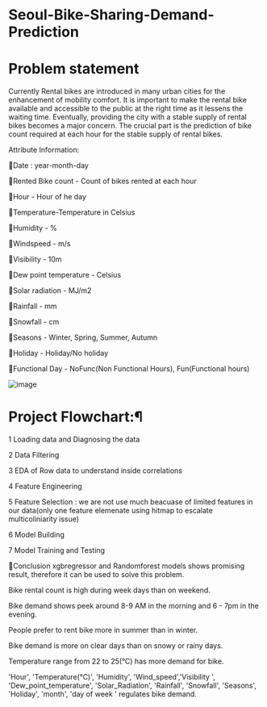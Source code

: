 # Seoul-Bike-Sharing-Demand-Prediction

# Problem statement
Currently Rental bikes are introduced in many urban cities for the enhancement of mobility comfort. It is important to make the rental bike available and accessible to the public at the right time as it lessens the waiting time. Eventually, providing the city with a stable supply of rental bikes becomes a major concern. The crucial part is the prediction of bike count required at each hour for the stable supply of rental bikes.

Attribute Information:

🔶Date : year-month-day

🔶Rented Bike count - Count of bikes rented at each hour

🔶Hour - Hour of he day

🔶Temperature-Temperature in Celsius

🔶Humidity - %

🔶Windspeed - m/s

🔶Visibility - 10m

🔶Dew point temperature - Celsius

🔶Solar radiation - MJ/m2

🔶Rainfall - mm

🔶Snowfall - cm

🔶Seasons - Winter, Spring, Summer, Autumn

🔶Holiday - Holiday/No holiday

🔶Functional Day - NoFunc(Non Functional Hours), Fun(Functional hours)

![image](https://github.com/user-attachments/assets/eb432c06-4271-491a-a414-876353ed2e5f)

# Project Flowchart:¶
1 Loading data and Diagnosing the data

2 Data Filtering

3 EDA of Row data to understand inside correlations

4 Feature Engineering

5 Feature Selection : we are not use much beacuase of limited features in our data(only one feature elemenate using hitmap to escalate multicoliniarity issue)

6 Model Building

7 Model Training and Testing

📖Conclusion
xgbregressor and Randomforest models shows promising result, therefore it can be used to solve this problem.

Bike rental count is high during week days than on weekend.

Bike demand shows peek around 8-9 AM in the morning and 6 - 7pm in the evening.

People prefer to rent bike more in summer than in winter.

Bike demand is more on clear days than on snowy or rainy days.

Temperature range from 22 to 25(°C) has more demand for bike.

'Hour', 'Temperature(°C)', 'Humidity', 'Wind_speed','Visibility ', 'Dew_point_temperature', 'Solar_Radiation', 'Rainfall', 'Snowfall', 'Seasons', 'Holiday', 'month', 'day of week ' regulates bike demand.
